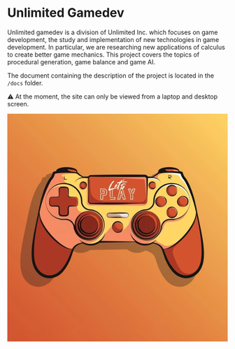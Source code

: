 # Unlimited Gamedev

Unlimited gamedev is a division of Unlimited Inc. which focuses on game development, the study and implementation of new technologies in game development. In particular, we are researching new applications of calculus to create better game mechanics. This project covers the topics of procedural generation, game balance and game AI.

The document containing the description of the project is located in the `/docs` folder.


⚠️ At the moment, the site can only be viewed from a laptop and desktop screen.

![Gamepad](public/gamepad.png)